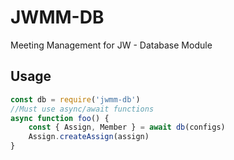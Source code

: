 # JWMM-DB

Meeting Management for JW - Database Module

  

## Usage

```javascript
const db = require('jwmm-db')
//Must use async/await functions
async function foo() {
	const { Assign, Member } = await db(configs)
	Assign.createAssign(assign)
}
```


